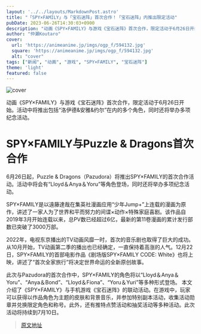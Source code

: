```yaml
---
layout: '../../layouts/MarkdownPost.astro'
title: "「SPY×FAMILY」与「宝石迷阵」首次合作！「宝石迷阵」内推出限定活动"
pubDate: 2023-06-26T14:30:03+0900
description: "动画《SPY×FAMILY》与游戏《宝石迷阵》首次合作，限定活动于6月26日开始。活动中将推出包括“洛伊德&安雅&约尔”在内的多个角色，同时还将举办多项纪念活动。"
author: "仲瀬Koutaro"
cover:
  url: 'https://animeanime.jp/imgs/ogp_f/594132.jpg'
  square: 'https://animeanime.jp/imgs/ogp_f/594132.jpg'
  alt: "cover"
tags: ["新闻", "动画", "游戏", "SPY×FAMILY", "宝石迷阵"]
theme: 'light'
featured: false
---
```


![cover](https://animeanime.jp/imgs/ogp_f/594132.jpg)

动画《SPY×FAMILY》与游戏《宝石迷阵》首次合作，限定活动于6月26日开始。活动中将推出包括“洛伊德&安雅&约尔”在内的多个角色，同时还将举办多项纪念活动。

# SPY×FAMILY与Puzzle & Dragons首次合作

6月26日起，Puzzle & Dragons（Pazudora）将推出SPY×FAMILY的首次合作活动。活动中将会有“Lloyd＆Anya＆Yoru”等角色登场，同时还将举办多项纪念活动。

SPY×FAMILY是以遠藤達哉在集英社漫画应用“少年Jump+”上连载的漫画为原作，讲述了一家人为了世界和平而努力的间谍×动作×特殊家庭喜剧。该作品自2019年3月开始连载以来，总PV数已经超过6亿，最新的第11卷漫画的累计发行部数已突破了3000万部。

2022年，电视东京播出的TV动画风靡一时，首次的音乐剧也取得了巨大的成功。从10月开始，TV动画第二季的播出也已经确定，一直保持着高涨的人气。12月22日，SPY×FAMILY的首部电影作品《剧场版SPY×FAMILY CODE: White》也将上映，讲述了“首次全家旅行”将决定世界命运的全新原创故事。

此次与Pazudora的首次合作中，SPY×FAMILY的角色将以“Lloyd＆Anya＆Yoru”、“Anya＆Bond”、“Lloyd＆Fiona”、“Yoru＆Yuri”等多种形式登场。
本文介绍了《SPY×FAMILY》与手机游戏《宝石迷阵》的联动活动。在游戏中，玩家可以获得以作品角色为主题的皮肤和背景音乐，并参加特别副本活动，收集活动勋章并兑换限定角色和称号。此外，还有推特点赞活动和抽奖活动等多种活动。此次活动将持续到7月10日。

>[原文地址](https://animeanime.jp/article/2023/06/26/78171.html)  